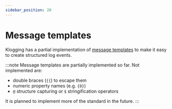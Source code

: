 ```yaml
---
sidebar_position: 20
---
```


# Message templates

Klogging has a partial implementation of [message templates](https://messagetemplates.org/) to make it easy
to create structured log events.

:::note
Message templates are partially implemented so far. Not implemented are:

- double braces (`{{`) to escape them
- numeric property names (e.g. `{0}`)
- `@` structure capturing or `$` stringification operators

It is planned to implement more of the standard in the future.
:::
